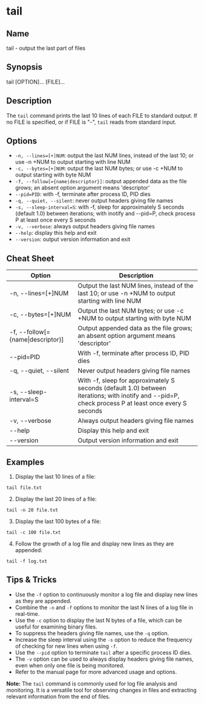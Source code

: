 # tail

## Name

tail - output the last part of files

## Synopsis

tail [OPTION]... [FILE]...

## Description

The `tail` command prints the last 10 lines of each FILE to standard output. If no FILE is specified, or if FILE is "-", `tail` reads from standard input.

## Options

- `-n, --lines=[+]NUM`: output the last NUM lines, instead of the last 10; or use -n +NUM to output starting with line NUM
- `-c, --bytes=[+]NUM`: output the last NUM bytes; or use -c +NUM to output starting with byte NUM
- `-f, --follow[={name|descriptor}]`: output appended data as the file grows; an absent option argument means 'descriptor'
- `--pid=PID`: with -f, terminate after process ID, PID dies
- `-q, --quiet, --silent`: never output headers giving file names
- `-s, --sleep-interval=S`: with -f, sleep for approximately S seconds (default 1.0) between iterations; with inotify and --pid=P, check process P at least once every S seconds
- `-v, --verbose`: always output headers giving file names
- `--help`: display this help and exit
- `--version`: output version information and exit

## Cheat Sheet

| Option | Description |
|--------|-------------|
| -n, --lines=[+]NUM | Output the last NUM lines, instead of the last 10; or use -n +NUM to output starting with line NUM |
| -c, --bytes=[+]NUM | Output the last NUM bytes; or use -c +NUM to output starting with byte NUM |
| -f, --follow[={name\|descriptor}] | Output appended data as the file grows; an absent option argument means 'descriptor' |
| --pid=PID | With -f, terminate after process ID, PID dies |
| -q, --quiet, --silent | Never output headers giving file names |
| -s, --sleep-interval=S | With -f, sleep for approximately S seconds (default 1.0) between iterations; with inotify and --pid=P, check process P at least once every S seconds |
| -v, --verbose | Always output headers giving file names |
| --help | Display this help and exit |
| --version | Output version information and exit |

## Examples

1. Display the last 10 lines of a file:
```
tail file.txt
```

2. Display the last 20 lines of a file:
```
tail -n 20 file.txt
```

3. Display the last 100 bytes of a file:
```
tail -c 100 file.txt
```

4. Follow the growth of a log file and display new lines as they are appended:
```
tail -f log.txt
```

## Tips & Tricks

- Use the `-f` option to continuously monitor a log file and display new lines as they are appended.
- Combine the `-n` and `-f` options to monitor the last N lines of a log file in real-time.
- Use the `-c` option to display the last N bytes of a file, which can be useful for examining binary files.
- To suppress the headers giving file names, use the `-q` option.
- Increase the sleep interval using the `-s` option to reduce the frequency of checking for new lines when using `-f`.
- Use the `--pid` option to terminate `tail` after a specific process ID dies.
- The `-v` option can be used to always display headers giving file names, even when only one file is being monitored.
- Refer to the manual page for more advanced usage and options.

**Note:** The `tail` command is commonly used for log file analysis and monitoring. It is a versatile tool for observing changes in files and extracting relevant information from the end of files.